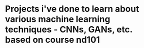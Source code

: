 # Projects i've done to learn about various machine learning techniques - CNNs, GANs, etc. based on course nd101
